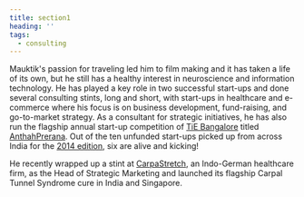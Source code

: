 ```yaml
---
title: section1
heading: ''
tags:
  - consulting
---
```

Mauktik's passion for traveling led him to film making and it has taken a life of its own, but he still has a healthy interest in neuroscience and information technology.  He has played a key role in two successful start-ups and done several consulting stints, long and short, with start-ups in healthcare and e-commerce where his focus is on business development, fund-raising, and go-to-market strategy.  As a consultant for strategic initiatives, he has also run the flagship annual start-up competition of [TiE Bangalore](https://bangalore.tie.org/) titled [AnthahPrerana](http://www.anthahprerana.org/).  Out of the ten unfunded start-ups picked up from across India for the [2014 edition](htthttps://yourstory.com/2014/12/10-startups-anthahprerana/), six are alive and kicking! 



He recently wrapped up a stint at [CarpaStretch](https://carpastretch.com/en/), an Indo-German healthcare firm, as the Head of Strategic Marketing and launched its flagship Carpal Tunnel Syndrome cure in India and Singapore.
